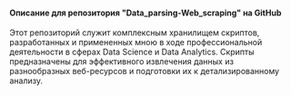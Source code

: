 #### Описание для репозитория "Data_parsing-Web_scraping" на GitHub

Этот репозиторий служит комплексным хранилищем скриптов, разработанных и примененных мною в ходе профессиональной деятельности в сферах Data Science и Data Analytics. Скрипты предназначены для эффективного извлечения данных из разнообразных веб-ресурсов и подготовки их к детализированному анализу.
